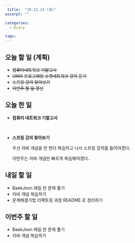 ```yaml
---
 title:  "20.12.14 (월)"
excerpt: ""

categories:
  - Diary

tags:
---
```


## 오늘 할 일 (계획)

- ~~컴퓨터네트워크 기말고사~~
- ~~UNIX 프로그래밍 소켓네트워크 강의 듣기~~
- ~~스프링 강의 찾아보기~~
- ~~이번주 할 일 갱신~~

## 오늘 한 일

- **컴퓨터 네트워크 기말고사**

  <br>

- **스프링 강의 찾아보기**

  우선 자바 개념을 한 번더 복습하고 나서 스프링 강의를 들어야겠다.

  이번주는 자바 개념만 빠르게 복습해야겠다..

##  내일 할 일

- BaekJoon 매일 한 문제 풀기
- 자바 개념 복습하기
- 문제해결기법 리팩토링 과정 README 로 정리하기

## 이번주 할 일

- BaekJoon 매일 한 문제 풀기
- 자바 개념 복습하기

<br>
